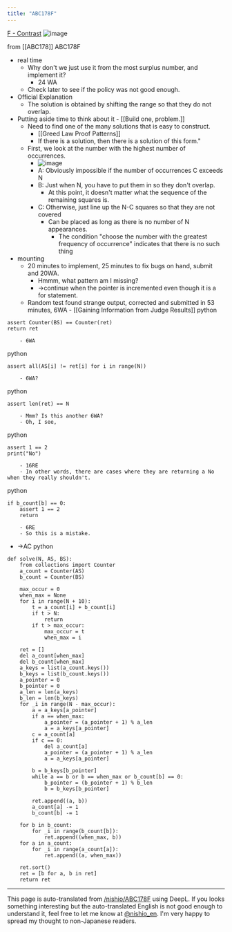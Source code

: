 ```yaml
---
title: "ABC178F"
---
```


[F - Contrast](https://atcoder.jp/contests/abc178/tasks/abc178_f)
![image](https://gyazo.com/2f42a5744a2fdfabc0c5a486a12710fd/thumb/1000)

from [[ABC178]]
ABC178F
- real time
    - Why don't we just use it from the most surplus number, and implement it?
        - 24 WA
    - Check later to see if the policy was not good enough.
- Official Explanation
    - The solution is obtained by shifting the range so that they do not overlap.
- Putting aside time to think about it
        - [[Build one, problem.]]
    - Need to find one of the many solutions that is easy to construct.
        - [[Greed Law Proof Patterns]]
        - If there is a solution, then there is a solution of this form."
    - First, we look at the number with the highest number of occurrences.
        - ![image](https://gyazo.com/5e927d1680578778fb5d07f47a5bc7a3/thumb/1000)
        - A: Obviously impossible if the number of occurrences C exceeds N
        - B: Just when N, you have to put them in so they don't overlap.
            - At this point, it doesn't matter what the sequence of the remaining squares is.
        - C: Otherwise, just line up the N-C squares so that they are not covered
            - Can be placed as long as there is no number of N appearances.
                - The condition "choose the number with the greatest frequency of occurrence" indicates that there is no such thing
- mounting
    - 20 minutes to implement, 25 minutes to fix bugs on hand, submit and 20WA.
        - Hmmm, what pattern am I missing?
        - →continue when the pointer is incremented even though it is a for statement.
    - Random test found strange output, corrected and submitted in 53 minutes, 6WA
            - [[Gaining Information from Judge Results]]
python

```
assert Counter(BS) == Counter(ret)
return ret
```

        - 6WA
python

```
assert all(AS[i] != ret[i] for i in range(N))
```

        - 6WA?
python

```
assert len(ret) == N
```

        - Mmm? Is this another 6WA?
        - Oh, I see,
python

```
assert 1 == 2
print("No")
```

        - 16RE
        - In other words, there are cases where they are returning a No when they really shouldn't.
python

```
if b_count[b] == 0:
    assert 1 == 2
    return
```

        - 6RE
        - So this is a mistake.
- →AC
python

```
def solve(N, AS, BS):
    from collections import Counter
    a_count = Counter(AS)
    b_count = Counter(BS)

    max_occur = 0
    when_max = None
    for i in range(N + 10):
        t = a_count[i] + b_count[i]
        if t > N:
            return
        if t > max_occur:
            max_occur = t
            when_max = i

    ret = []
    del a_count[when_max]
    del b_count[when_max]
    a_keys = list(a_count.keys())
    b_keys = list(b_count.keys())
    a_pointer = 0
    b_pointer = 0
    a_len = len(a_keys)
    b_len = len(b_keys)
    for _i in range(N - max_occur):
        a = a_keys[a_pointer]
        if a == when_max:
            a_pointer = (a_pointer + 1) % a_len
            a = a_keys[a_pointer]
        c = a_count[a]
        if c == 0:
            del a_count[a]
            a_pointer = (a_pointer + 1) % a_len
            a = a_keys[a_pointer]

        b = b_keys[b_pointer]
        while a == b or b == when_max or b_count[b] == 0:
            b_pointer = (b_pointer + 1) % b_len
            b = b_keys[b_pointer]

        ret.append((a, b))
        a_count[a] -= 1
        b_count[b] -= 1

    for b in b_count:
        for _i in range(b_count[b]):
            ret.append((when_max, b))
    for a in a_count:
        for _i in range(a_count[a]):
            ret.append((a, when_max))

    ret.sort()
    ret = [b for a, b in ret]
    return ret
```



---
This page is auto-translated from [/nishio/ABC178F](https://scrapbox.io/nishio/ABC178F) using DeepL. If you looks something interesting but the auto-translated English is not good enough to understand it, feel free to let me know at [@nishio_en](https://twitter.com/nishio_en). I'm very happy to spread my thought to non-Japanese readers.